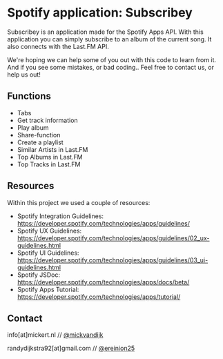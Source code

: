 # Spotify application: Subscribey

Subscribey is an application made for the Spotify Apps API. With this application you can simply subscribe to an album of the current song. It also connects with the Last.FM API.


We're hoping we can help some of you out with this code to learn from it.
And if you see some mistakes, or bad coding.. Feel free to contact us, or help us out!


## Functions

* Tabs
* Get track information
* Play album
* Share-function
* Create a playlist
* Similar Artists in Last.FM
* Top Albums in Last.FM
* Top Tracks in Last.FM


## Resources

Within this project we used a couple of resources:

* Spotify Integration Guidelines: https://developer.spotify.com/technologies/apps/guidelines/
* Spotify UX Guidelines: https://developer.spotify.com/technologies/apps/guidelines/02_ux-guidelines.html
* Spotify UI Guidelines: https://developer.spotify.com/technologies/apps/guidelines/03_ui-guidelines.html
* Spotify JSDoc: https://developer.spotify.com/technologies/apps/docs/beta/
* Spotify Apps Tutorial: https://developer.spotify.com/technologies/apps/tutorial/


## Contact

info[at]mickert.nl // [@mickvandijk](http://twitter.com/mickvandijk)

randydijkstra92[at]gmail.com // [@ereinion25](http://twitter.com/ereinion25)